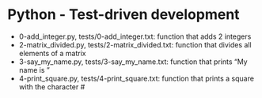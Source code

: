 # Python - Test-driven development
* 0-add_integer.py, tests/0-add_integer.txt: function that adds 2 integers
* 2-matrix_divided.py, tests/2-matrix_divided.txt: function that divides all elements of a matrix
* 3-say_my_name.py, tests/3-say_my_name.txt: function that prints “My name is ”
* 4-print_square.py, tests/4-print_square.txt: function that prints a square with the character #
